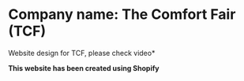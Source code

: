 # Company name: The Comfort Fair (TCF)
Website design for TCF, please check video*

**This website has been created using Shopify**
